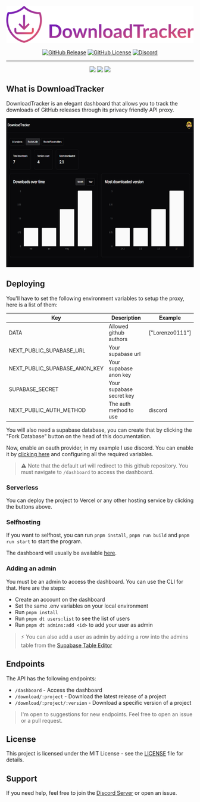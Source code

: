 ![DownloadTracker](https://github.com/Lorenzo0111/DownloadTracker/blob/master/media/Logo.png?raw=true)

<div align="center">

[![GitHub Release](https://img.shields.io/github/v/release/Lorenzo0111/DownloadTracker)](https://github.com/Lorenzo0111/DownloadTracker/releases/latest)
[![GitHub License](https://img.shields.io/github/license/Lorenzo0111/DownloadTracker)](LICENSE)
[![Discord](https://img.shields.io/discord/1088775598337433662)](https://discord.gg/HT47UQXBqG)

  <hr />

<a href="https://vercel.com/new/clone?repository-url=https%3A%2F%2Fgithub.com%2FLorenzo0111%2FDownloadTracker&env=DATA,NEXT_PUBLIC_SUPABASE_URL,NEXT_PUBLIC_SUPABASE_ANON_KEY,SUPABASE_SECRET,NEXT_PUBLIC_AUTH_METHOD"><img height="32" src="https://vercel.com/button" /></a>
<a href="https://app.netlify.com/start/deploy?repository=https://github.com/Lorenzo0111/DownloadTracker"><img height="32" src="https://www.netlify.com/img/deploy/button.svg" /></a>
<a href="https://supafork.com/new?repository_url=https%3A%2F%2Fgithub.com%2FLorenzo0111%2FDownloadTracker"><img height="32" src="https://supafork.com/button" /></a>

</div>

## What is DownloadTracker

DownloadTracker is an elegant dashboard that allows you to track the downloads of GitHub releases through its privacy friendly API proxy.

<img src="https://github.com/Lorenzo0111/DownloadTracker/blob/master/media/Dashboard.png?raw=true" height="400" />

## Deploying

You'll have to set the following environment variables to setup the proxy, here is a list of them:

| Key                           | Description              | Example         |
| ----------------------------- | ------------------------ | --------------- |
| DATA                          | Allowed github authors   | ["Lorenzo0111"] |
| NEXT_PUBLIC_SUPABASE_URL      | Your supabase url        |                 |
| NEXT_PUBLIC_SUPABASE_ANON_KEY | Your supabase anon key   |                 |
| SUPABASE_SECRET               | Your supabase secret key |                 |
| NEXT_PUBLIC_AUTH_METHOD       | The auth method to use   | discord         |

You will also need a supabase database, you can create that by clicking the "Fork Database" button on the head of this documentation.

Now, enable an oauth provider, in my example I use discord. You can enable it by [clicking here](https://supabase.com/dashboard/project/_/auth/providers) and configuring all the required variables.

> ⚠️ Note that the default url will redirect to this github repository. You must navigate to `/dashboard` to access the dashboard.

### Serverless

You can deploy the project to Vercel or any other hosting service by clicking the buttons above.

### Selfhosting

If you want to selfhost, you can run `pnpm install`, `pnpm run build` and `pnpm run start` to start the program.

The dashboard will usually be available [here](http://localhost:3000/dashboard).

### Adding an admin

You must be an admin to access the dashboard. You can use the CLI for that. Here are the steps:
- Create an account on the dashboard
- Set the same .env variables on your local environment
- Run `pnpm install`
- Run `pnpm dt users:list` to see the list of users
- Run `pnpm dt admins:add <id>` to add your user as admin

> ⚡ You can also add a user as admin by adding a row into the admins table from the [Supabase Table Editor](https://supabase.com/dashboard/project/_/editor)

## Endpoints

The API has the following endpoints:

- `/dashboard` - Access the dashboard
- `/download/:project` - Download the latest release of a project
- `/download/:project/:version` - Download a specific version of a project

> I'm open to suggestions for new endpoints. Feel free to open an issue or a pull request.

## License

This project is licensed under the MIT License - see the [LICENSE](LICENSE) file for details.

## Support

If you need help, feel free to join the [Discord Server](https://discord.gg/HT47UQXBqG) or open an issue.